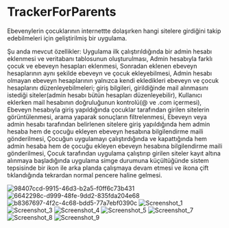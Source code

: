 # TrackerForParents
Ebevenylerin çocuklarının internettte dolaşırken hangi sitelere girdiğini takip edebilmeleri için geliştirilmiş bir uygulama.

Şu anda mevcut özellikler:
Uygulama ilk çalıştırıldığında bir admin hesabı eklenmesi ve veritabanı tablosunun oluşturulması,
Admin hesabıyla farklı çocuk ve ebeveyn hesapları eklenmesi,
Sonradan eklenen ebeveyn hesaplarının aynı şekilde ebeveyn ve çocuk ekleyebilmesi,
Admin hesabı olmayan ebeveyn hesaplarının yalnızca kendi ekledikleri ebeveyn ve çocuk hesaplarını düzenleyebilmeleri; giriş bilgileri, girildiğinde mail alınmasını istediği siteler(admin hesabı bütün hesapları düzenleyebilir),
Kullanıcı eklerken mail hesabının doğruluğunun kontrolü(@ ve .com içermesi),
Ebeveyn hesabıyla giriş yapıldığında çocuklar tarafından girilen sitelerin görüntülenmesi, arama yaparak sonuçların filtrelenmesi,
Ebeveyn veya admin hesabı tarafından belirlenen sitelere giriş yapıldığında hem admin hesaba hem de çocuğu ekleyen ebeveyn hesabına bilgilendirme maili gönderilmesi,
Çocuğun uygulamayı çalıştırdığında ve kapattığında  hem admin hesaba hem de çocuğu ekleyen ebeveyn hesabına bilgilendirme maili gönderilmesi,
Çocuk tarafından uygulama çalıştırıp girilen siteler kayıt altına alınmaya başladığında uygulama simge durumuna küçültüğünde sistem tepsisinde bir ikon ile arka planda çalışmaya devam etmesi ve ikona çift tıklandığında tekrardan normal pencere haline gelmesi.

![98407ccd-9915-46d3-b2a5-f0ff6c73b431](https://user-images.githubusercontent.com/120279867/228852701-a239528d-b65d-4408-9724-5d4b72400e3a.jpg)
![6642298c-d999-48fe-9dd2-835fda204e68](https://user-images.githubusercontent.com/120279867/228852709-a0241806-6077-424f-b80d-635729366ea1.jpg)
![b8367697-4f2c-4c68-bdd5-77a7ebf0390c](https://user-images.githubusercontent.com/120279867/228852710-2dee6dca-4e24-4497-bfcd-e92a68883a3d.jpg)
![Screenshot_1](https://user-images.githubusercontent.com/120279867/228852714-d7eed6e9-d40b-444f-bf19-305ec06e7300.png)
![Screenshot_3](https://user-images.githubusercontent.com/120279867/228852716-86a74255-9b77-4f14-bf37-7f8ca79f1282.png)
![Screenshot_4](https://user-images.githubusercontent.com/120279867/228852719-a0b264f2-7ebc-4d70-9d8c-aab4a09825d5.png)
![Screenshot_5](https://user-images.githubusercontent.com/120279867/228852723-14b80e18-e94d-4820-bc7c-471036512cc4.png)
![Screenshot_7](https://user-images.githubusercontent.com/120279867/228852726-3ebe9069-1505-4563-ad3d-2a6e54d8bc3b.png)
![Screenshot_8](https://user-images.githubusercontent.com/120279867/228852730-6158576e-ef3a-41a9-90ea-4245c7794bdd.png)
![Screenshot_9](https://user-images.githubusercontent.com/120279867/228852735-8b448831-1ec3-4e64-b757-5a8fa24b9915.png)
